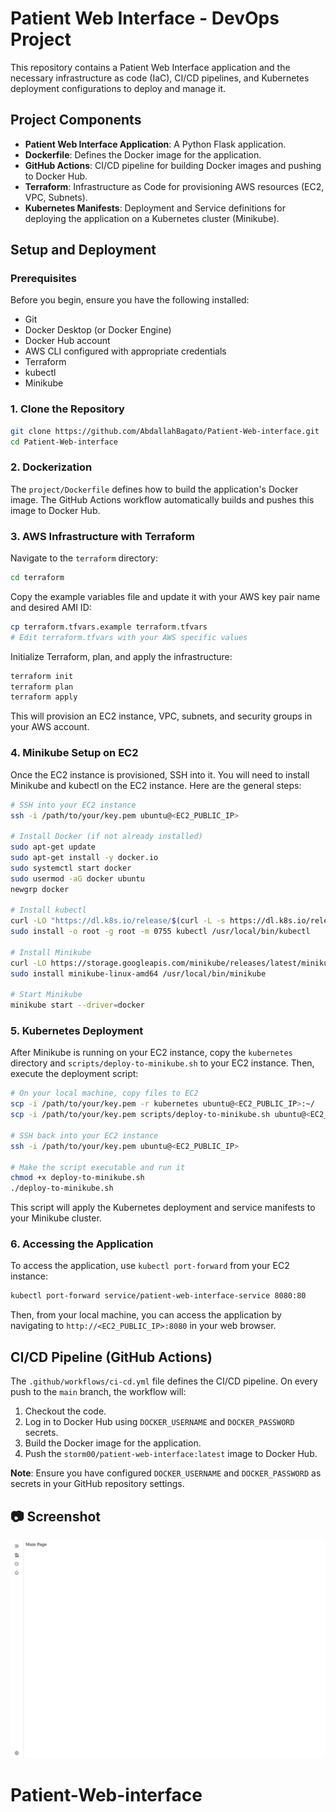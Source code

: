 # Patient Web Interface - DevOps Project

This repository contains a Patient Web Interface application and the necessary infrastructure as code (IaC), CI/CD pipelines, and Kubernetes deployment configurations to deploy and manage it.

## Project Components

- **Patient Web Interface Application**: A Python Flask application.
- **Dockerfile**: Defines the Docker image for the application.
- **GitHub Actions**: CI/CD pipeline for building Docker images and pushing to Docker Hub.
- **Terraform**: Infrastructure as Code for provisioning AWS resources (EC2, VPC, Subnets).
- **Kubernetes Manifests**: Deployment and Service definitions for deploying the application on a Kubernetes cluster (Minikube).

## Setup and Deployment

### Prerequisites

Before you begin, ensure you have the following installed:

- Git
- Docker Desktop (or Docker Engine)
- Docker Hub account
- AWS CLI configured with appropriate credentials
- Terraform
- kubectl
- Minikube

### 1. Clone the Repository

```bash
git clone https://github.com/AbdallahBagato/Patient-Web-interface.git
cd Patient-Web-interface
```

### 2. Dockerization

The `project/Dockerfile` defines how to build the application's Docker image. The GitHub Actions workflow automatically builds and pushes this image to Docker Hub.

### 3. AWS Infrastructure with Terraform

Navigate to the `terraform` directory:

```bash
cd terraform
```

Copy the example variables file and update it with your AWS key pair name and desired AMI ID:

```bash
cp terraform.tfvars.example terraform.tfvars
# Edit terraform.tfvars with your AWS specific values
```

Initialize Terraform, plan, and apply the infrastructure:

```bash
terraform init
terraform plan
terraform apply
```

This will provision an EC2 instance, VPC, subnets, and security groups in your AWS account.

### 4. Minikube Setup on EC2

Once the EC2 instance is provisioned, SSH into it. You will need to install Minikube and kubectl on the EC2 instance. Here are the general steps:

```bash
# SSH into your EC2 instance
ssh -i /path/to/your/key.pem ubuntu@<EC2_PUBLIC_IP>

# Install Docker (if not already installed)
sudo apt-get update
sudo apt-get install -y docker.io
sudo systemctl start docker
sudo usermod -aG docker ubuntu
newgrp docker

# Install kubectl
curl -LO "https://dl.k8s.io/release/$(curl -L -s https://dl.k8s.io/release/stable.txt)/bin/linux/amd64/kubectl"
sudo install -o root -g root -m 0755 kubectl /usr/local/bin/kubectl

# Install Minikube
curl -LO https://storage.googleapis.com/minikube/releases/latest/minikube-linux-amd64
sudo install minikube-linux-amd64 /usr/local/bin/minikube

# Start Minikube
minikube start --driver=docker
```

### 5. Kubernetes Deployment

After Minikube is running on your EC2 instance, copy the `kubernetes` directory and `scripts/deploy-to-minikube.sh` to your EC2 instance. Then, execute the deployment script:

```bash
# On your local machine, copy files to EC2
scp -i /path/to/your/key.pem -r kubernetes ubuntu@<EC2_PUBLIC_IP>:~/
scp -i /path/to/your/key.pem scripts/deploy-to-minikube.sh ubuntu@<EC2_PUBLIC_IP>:~/

# SSH back into your EC2 instance
ssh -i /path/to/your/key.pem ubuntu@<EC2_PUBLIC_IP>

# Make the script executable and run it
chmod +x deploy-to-minikube.sh
./deploy-to-minikube.sh
```

This script will apply the Kubernetes deployment and service manifests to your Minikube cluster.

### 6. Accessing the Application

To access the application, use `kubectl port-forward` from your EC2 instance:

```bash
kubectl port-forward service/patient-web-interface-service 8080:80
```

Then, from your local machine, you can access the application by navigating to `http://<EC2_PUBLIC_IP>:8080` in your web browser.

## CI/CD Pipeline (GitHub Actions)

The `.github/workflows/ci-cd.yml` file defines the CI/CD pipeline. On every push to the `main` branch, the workflow will:

1. Checkout the code.
2. Log in to Docker Hub using `DOCKER_USERNAME` and `DOCKER_PASSWORD` secrets.
3. Build the Docker image for the application.
4. Push the `storm00/patient-web-interface:latest` image to Docker Hub.

**Note**: Ensure you have configured `DOCKER_USERNAME` and `DOCKER_PASSWORD` as secrets in your GitHub repository settings.



## 📷 Screenshot

![App Running](./screenshot.png)
# Patient-Web-interface


